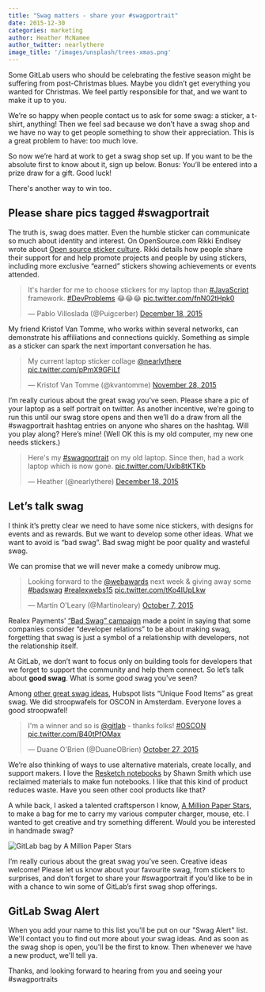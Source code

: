 ```yaml
---
title: "Swag matters - share your #swagportrait"
date: 2015-12-30
categories: marketing
author: Heather McNamee
author_twitter: nearlythere
image_title: '/images/unsplash/trees-xmas.png'
---
```


Some GitLab users who should be celebrating the festive season might be suffering from post-Christmas blues. Maybe you didn’t get everything you wanted for Christmas. We feel partly responsible for that, and we want to make it up to you. 

We’re so happy when people contact us to ask for some swag: a sticker, a t-shirt, anything! Then we feel sad because we don’t have a swag shop and we have no way to get people something to show their appreciation. This is a great problem to have: too much love. 

So now we’re hard at work to get a swag shop set up. If you want to be the absolute first to know about it, sign up below. Bonus: You’ll be entered into a prize draw for a gift. Good luck! 

There's another way to win too.

<!-- more -->

## Please share pics tagged #swagportrait

The truth is, swag does matter. Even the humble sticker can communicate so much about identity and interest. On OpenSource.com Rikki Endlsey wrote about [Open source sticker culture](https://opensource.com/business/15/11/open-source-stickers#culture). Rikki details how people share their support for and help promote projects and people by using stickers, including more exclusive “earned” stickers showing achievements or events attended.

<blockquote class="twitter-tweet" lang="en"><p lang="en" dir="ltr">It&#39;s harder for me to choose stickers for my laptop than <a href="https://twitter.com/hashtag/JavaScript?src=hash">#JavaScript</a> framework. <a href="https://twitter.com/hashtag/DevProblems?src=hash">#DevProblems</a> 😂😂😂 <a href="https://t.co/fnN02tHpk0">pic.twitter.com/fnN02tHpk0</a></p>&mdash; Pablo Villoslada (@Puigcerber) <a href="https://twitter.com/Puigcerber/status/677815759297511424">December 18, 2015</a></blockquote> <script async src="//platform.twitter.com/widgets.js" charset="utf-8"></script>

My friend Kristof Van Tomme, who works within several networks, can demonstrate his affiliations and connections quickly. Something as simple as a sticker can spark the next important conversation he has. 

<blockquote class="twitter-tweet" lang="en"><p lang="en" dir="ltr">My current laptop sticker collage <a href="https://twitter.com/nearlythere">@nearlythere</a> <a href="https://t.co/pPmX9GFiLf">pic.twitter.com/pPmX9GFiLf</a></p>&mdash; Kristof Van Tomme (@kvantomme) <a href="https://twitter.com/kvantomme/status/670630306936979457">November 28, 2015</a></blockquote> <script async src="//platform.twitter.com/widgets.js" charset="utf-8"></script>

I’m really curious about the great swag you’ve seen. Please share a pic of your laptop as a self portrait on twitter. As another incentive, we’re going to run this until our swag store opens and then we’ll do a draw from all the #swagportrait hashtag entries on anyone who shares on the hashtag. Will you play along? Here’s mine! (Well OK this is my old computer, my new one needs stickers.)

<blockquote class="twitter-tweet" lang="en"><p lang="en" dir="ltr">Here&#39;s my <a href="https://twitter.com/hashtag/swagportrait?src=hash">#swagportrait</a> on my old laptop. Since then, had a work laptop which is now gone. <a href="https://t.co/Uxlb8tKTKb">pic.twitter.com/Uxlb8tKTKb</a></p>&mdash; Heather (@nearlythere) <a href="https://twitter.com/nearlythere/status/677821197585940480">December 18, 2015</a></blockquote>
<script async src="//platform.twitter.com/widgets.js" charset="utf-8"></script>

## Let’s talk swag

I think it’s pretty clear we need to have some nice stickers, with designs for events and as rewards. But we want to develop some other ideas. What we want to avoid is “bad swag”. Bad swag might be poor quality and wasteful swag. 

We can promise that we will never make a comedy unibrow mug.

<blockquote class="twitter-tweet" lang="en"><p lang="en" dir="ltr">Looking forward to the <a href="https://twitter.com/webawards">@webawards</a> next week &amp; giving away some <a href="https://twitter.com/hashtag/badswag?src=hash">#badswag</a> <a href="https://twitter.com/hashtag/realexwebs15?src=hash">#realexwebs15</a> <a href="http://t.co/tKo4IUpLkw">pic.twitter.com/tKo4IUpLkw</a></p>&mdash; Martin O&#39;Leary (@Martinoleary) <a href="https://twitter.com/Martinoleary/status/651760858524164096">October 7, 2015</a></blockquote>
<script async src="//platform.twitter.com/widgets.js" charset="utf-8"></script>

Realex Payments’ [“Bad Swag” campaign](https://www.realexpayments.com/bad-swag) made a point in saying that some companies consider “developer relations” to be about making swag, forgetting that swag is just a symbol of a relationship with developers, not the relationship itself. 

At GitLab, we don’t want to focus only on building tools for developers that we forget to support the community and help them connect.  So let’s talk about **good swag**. What is some good swag you've seen? 

Among [other great swag ideas](http://blog.hubspot.com/blog/tabid/6307/bid/33361/Event-Swag-Your-Attendees-Will-Love-and-Loathe.aspx), Hubspot lists “Unique Food Items” as great swag. We did stroopwafels for OSCON in Amsterdam. Everyone loves a good stroopwafel! 

<blockquote class="twitter-tweet" lang="en"><p lang="en" dir="ltr">I&#39;m a winner and so is <a href="https://twitter.com/gitlab">@gitlab</a> - thanks folks! <a href="https://twitter.com/hashtag/OSCON?src=hash">#OSCON</a> <a href="https://t.co/B40tPfOMax">pic.twitter.com/B40tPfOMax</a></p>&mdash; Duane O&#39;Brien (@DuaneOBrien) <a href="https://twitter.com/DuaneOBrien/status/659022203279798272">October 27, 2015</a></blockquote>
<script async src="//platform.twitter.com/widgets.js" charset="utf-8"></script>

We’re also thinking of ways to use alternative materials, create locally, and support makers. I love the [Resketch notebooks](http://resketchbook.com/) by Shawn Smith which use reclaimed materials to make fun notebooks. I like that this kind of product reduces waste. Have you seen other cool products like that?

A while back, I asked a talented craftsperson I know, [A Million Paper Stars](https://www.facebook.com/amillionpaperstars), to make a bag for me to carry my various computer charger, mouse, etc. I wanted to get creative and try something different. Would you be interested in handmade swag?

![GitLab bag by A Million Paper Stars](/images/blogimages/gitlab-bag-amillionpaperstars.png)

I’m really curious about the great swag you’ve seen. Creative ideas welcome! Please let us know about your favourite swag, from stickers to surprises, and don’t forget to share your #swagportrait if you’d like to be in with a chance to win some of GitLab’s first swag shop offerings. 

## GitLab Swag Alert

When you add your name to this list you'll be put on our "Swag Alert" list. We'll contact you to find out more about your swag ideas. And as soon as the swag shop is open, you'll be the first to know. Then whenever we have a new product, we'll tell ya.

<script src="//app-ab13.marketo.com/js/forms2/js/forms2.min.js"></script>
<form id="mktoForm_1125"></form>
<script>MktoForms2.loadForm("//app-ab13.marketo.com", "194-VVC-221", 1125);</script>

Thanks, and looking forward to hearing from you and seeing your #swagportraits

